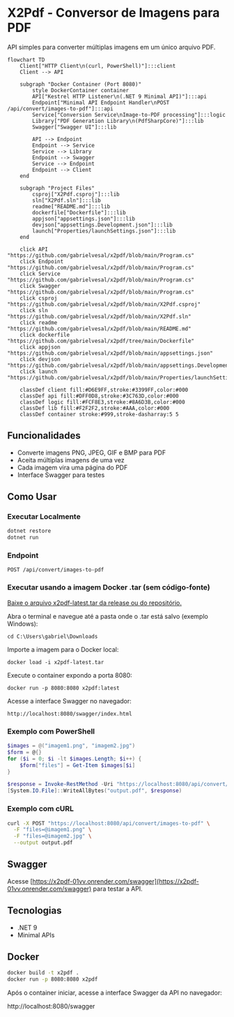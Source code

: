 # X2Pdf - Conversor de Imagens para PDF

API simples para converter múltiplas imagens em um único arquivo PDF.

```mermaid
flowchart TD
    Client["HTTP Client\n(curl, PowerShell)"]:::client
    Client --> API

    subgraph "Docker Container (Port 8080)"
        style DockerContainer container
        API["Kestrel HTTP Listener\n(.NET 9 Minimal API)"]:::api
        Endpoint["Minimal API Endpoint Handler\nPOST /api/convert/images-to-pdf"]:::api
        Service["Conversion Service\nImage-to-PDF processing"]:::logic
        Library["PDF Generation Library\n(PdfSharpCore)"]:::lib
        Swagger["Swagger UI"]:::lib

        API --> Endpoint
        Endpoint --> Service
        Service --> Library
        Endpoint --> Swagger
        Service --> Endpoint
        Endpoint --> Client
    end

    subgraph "Project Files"
        csproj["X2Pdf.csproj"]:::lib
        sln["X2Pdf.sln"]:::lib
        readme["README.md"]:::lib
        dockerfile["Dockerfile"]:::lib
        appjson["appsettings.json"]:::lib
        devjson["appsettings.Development.json"]:::lib
        launch["Properties/launchSettings.json"]:::lib
    end

    click API "https://github.com/gabrielvesal/x2pdf/blob/main/Program.cs"
    click Endpoint "https://github.com/gabrielvesal/x2pdf/blob/main/Program.cs"
    click Service "https://github.com/gabrielvesal/x2pdf/blob/main/Program.cs"
    click Swagger "https://github.com/gabrielvesal/x2pdf/blob/main/Program.cs"
    click csproj "https://github.com/gabrielvesal/x2pdf/blob/main/X2Pdf.csproj"
    click sln "https://github.com/gabrielvesal/x2pdf/blob/main/X2Pdf.sln"
    click readme "https://github.com/gabrielvesal/x2pdf/blob/main/README.md"
    click dockerfile "https://github.com/gabrielvesal/x2pdf/tree/main/Dockerfile"
    click appjson "https://github.com/gabrielvesal/x2pdf/blob/main/appsettings.json"
    click devjson "https://github.com/gabrielvesal/x2pdf/blob/main/appsettings.Development.json"
    click launch "https://github.com/gabrielvesal/x2pdf/blob/main/Properties/launchSettings.json"

    classDef client fill:#D6E9FF,stroke:#3399FF,color:#000
    classDef api fill:#DFF0D8,stroke:#3C763D,color:#000
    classDef logic fill:#FCF8E3,stroke:#8A6D3B,color:#000
    classDef lib fill:#F2F2F2,stroke:#AAA,color:#000
    classDef container stroke:#999,stroke-dasharray:5 5
```

## Funcionalidades

- Converte imagens PNG, JPEG, GIF e BMP para PDF
- Aceita múltiplas imagens de uma vez
- Cada imagem vira uma página do PDF
- Interface Swagger para testes

## Como Usar

### Executar Localmente
```bash
dotnet restore
dotnet run
```

### Endpoint
```
POST /api/convert/images-to-pdf
```
### Executar usando a imagem Docker .tar (sem código-fonte)

[Baixe o arquivo x2pdf-latest.tar da release ou do repositório.](https://github.com/GabrielVesal/X2Pdf/releases/tag/v1.0.0)

Abra o terminal e navegue até a pasta onde o .tar está salvo (exemplo Windows):

```
cd C:\Users\gabriel\Downloads
```

Importe a imagem para o Docker local:

```
docker load -i x2pdf-latest.tar
```

Execute o container expondo a porta 8080:

```
docker run -p 8080:8080 x2pdf:latest
```

Acesse a interface Swagger no navegador:

```
http://localhost:8080/swagger/index.html
```

### Exemplo com PowerShell
```powershell
$images = @("imagem1.png", "imagem2.jpg")
$form = @{}
for ($i = 0; $i -lt $images.Length; $i++) {
    $form["files"] = Get-Item $images[$i]
}

$response = Invoke-RestMethod -Uri "https://localhost:8080/api/convert/images-to-pdf" -Method Post -Form $form
[System.IO.File]::WriteAllBytes("output.pdf", $response)
```

### Exemplo com cURL
```bash
curl -X POST "https://localhost:8080/api/convert/images-to-pdf" \
  -F "files=@imagem1.png" \
  -F "files=@imagem2.jpg" \
  --output output.pdf
```

## Swagger

Acesse [https://x2pdf-01vv.onrender.com/swagger](https://x2pdf-01vv.onrender.com/swagger) para testar a API.

## Tecnologias

- .NET 9
- Minimal APIs

## Docker

```bash
docker build -t x2pdf .
docker run -p 8080:8080 x2pdf
```
Após o container iniciar, acesse a interface Swagger da API no navegador:

http://localhost:8080/swagger
